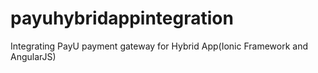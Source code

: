 # payuhybridappintegration
Integrating PayU payment gateway for Hybrid App(Ionic Framework and AngularJS)

